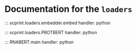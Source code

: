# Documentation for the `loaders`

::: scprint.loaders.embedder.embed
    handler: python

::: scprint.loaders.PROTBERT
    handler: python

::: RNABERT.main
    handler: python